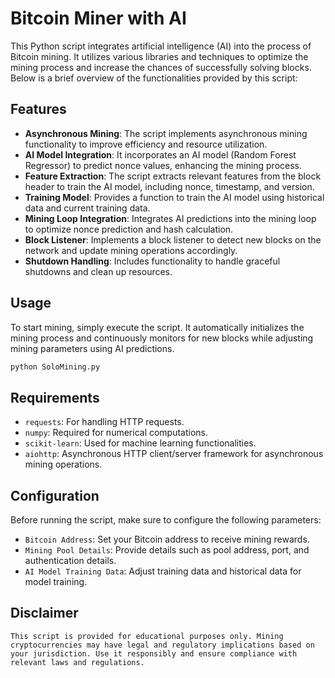 # Bitcoin Miner with AI

This Python script integrates artificial intelligence (AI) into the process of Bitcoin mining. It utilizes various libraries and techniques to optimize the mining process and increase the chances of successfully solving blocks. Below is a brief overview of the functionalities provided by this script:

## Features

- **Asynchronous Mining**: The script implements asynchronous mining functionality to improve efficiency and resource utilization.
- **AI Model Integration**: It incorporates an AI model (Random Forest Regressor) to predict nonce values, enhancing the mining process.
- **Feature Extraction**: The script extracts relevant features from the block header to train the AI model, including nonce, timestamp, and version.
- **Training Model**: Provides a function to train the AI model using historical data and current training data.
- **Mining Loop Integration**: Integrates AI predictions into the mining loop to optimize nonce prediction and hash calculation.
- **Block Listener**: Implements a block listener to detect new blocks on the network and update mining operations accordingly.
- **Shutdown Handling**: Includes functionality to handle graceful shutdowns and clean up resources.

## Usage

To start mining, simply execute the script. It automatically initializes the mining process and continuously monitors for new blocks while adjusting mining parameters using AI predictions.

```bash
python SoloMining.py
```

## Requirements

- `requests`: For handling HTTP requests.
- `numpy`: Required for numerical computations.
- `scikit-learn`: Used for machine learning functionalities.
- `aiohttp`: Asynchronous HTTP client/server framework for asynchronous mining operations.

## Configuration

Before running the script, make sure to configure the following parameters:

- `Bitcoin Address`: Set your Bitcoin address to receive mining rewards.
- `Mining Pool Details`: Provide details such as pool address, port, and authentication details.
- `AI Model Training Data`: Adjust training data and historical data for model training.

## Disclaimer

`This script is provided for educational purposes only. Mining cryptocurrencies may have legal and regulatory implications based on your jurisdiction. Use it responsibly and ensure compliance with relevant laws and regulations.`

